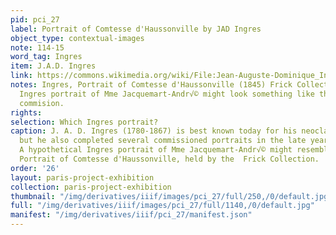 ```yaml
---
pid: pci_27
label: Portrait of Comtesse d'Haussonville by JAD Ingres
object_type: contextual-images
note: 114-15
word_tag: Ingres
item: J.A.D. Ingres
link: https://commons.wikimedia.org/wiki/File:Jean-Auguste-Dominique_Ingres_-_Comtesse_d%27Haussonville_-_Google_Art_Project.jpg
notes: Ingres, Portrait of Comtesse d'Haussonville (1845) Frick Collection. A hypothetical
  Ingres portrait of Mme Jacquemart-Andr√© might look something like this portrait
  commision.
rights: 
selection: Which Ingres portrait?
caption: J. A. D. Ingres (1780-1867) is best known today for his neoclassical paintings,
  but he also completed several commissioned portraits in the late years of his career.
  A hypothetical Ingres portrait of Mme Jacquemart-Andr√© might resemble his 1845
  Portrait of Comtesse d'Haussonville, held by the  Frick Collection.
order: '26'
layout: paris-project-exhibition
collection: paris-project-exhibition
thumbnail: "/img/derivatives/iiif/images/pci_27/full/250,/0/default.jpg"
full: "/img/derivatives/iiif/images/pci_27/full/1140,/0/default.jpg"
manifest: "/img/derivatives/iiif/pci_27/manifest.json"
---
```

